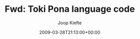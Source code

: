 ---
title: 'Fwd: Toki Pona language code'
posts: 1
hash: 't1024'
author: 'Joop Kiefte'
date: 2009-03-28T21:13:00+00:00
sources:
  - http://forums.tokipona.org/viewtopic.php%3Ft=1024.html
---